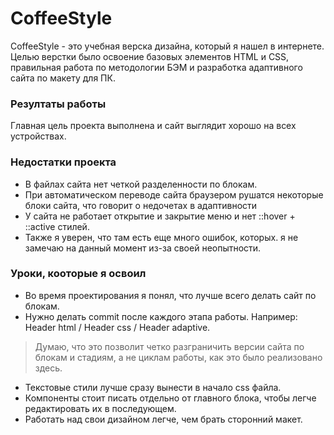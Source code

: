 # CoffeeStyle

CoffeeStyle - это учебная верска дизайна, который я нашел в интернете.
Целью верстки было освоение базовых элементов HTML и CSS, правильная работа по методологии БЭМ и разработка адаптивного сайта по макету для ПК.

### Резултаты работы
Главная цель проекта выполнена и сайт выглядит хорошо на всех устройствах. 

### Недостатки проекта
- В файлах сайта нет четкой разделенности по блокам.
- При автоматическом переводе сайта браузером рушатся некоторые блоки сайта, что говорит о недочетах в адаптивности
- У сайта не работает открытие и закрытие меню и нет ::hover + ::active стилей.
- Также я уверен, что там есть еще много ошибок, которых. я не замечаю на данный момент из-за своей неопытности.
### Уроки, кооторые я освоил
- Во время проектирования я понял, что лучше всего делать сайт по блокам.
- Нужно делать commit после каждого этапа работы. Например: Header html / Header css / Header adaptive. 
> Думаю, что это позволит четко разграничить версии сайта по блокам и стадиям, а не циклам работы, как это было реализовано здесь.
- Текстовые стили лучше сразу вынести в начало css файла.
- Компоненты стоит писать отдельно от главного блока, чтобы легче редактировать их в последующем.
- Работать над свои дизайном легче, чем брать сторонний макет.

